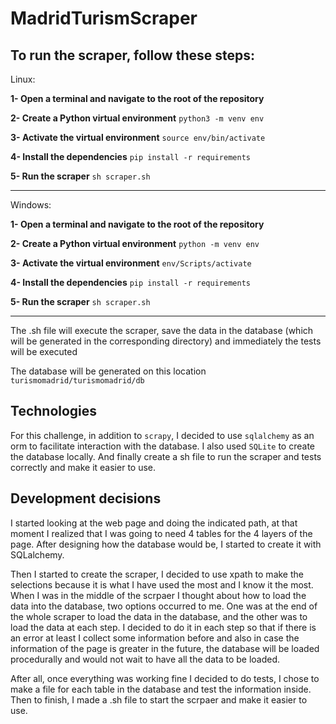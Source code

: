 # MadridTurismScraper

## To run the scraper, follow these steps:

Linux:

**1- Open a terminal and navigate to the root of the repository**

**2- Create a Python virtual environment**
```python3 -m venv env```

**3- Activate the virtual environment**
```source env/bin/activate```

**4- Install the dependencies**
```pip install -r requirements```

**5- Run the scraper**
```sh scraper.sh```

---

Windows:

**1- Open a terminal and navigate to the root of the repository**

**2- Create a Python virtual environment**
```python -m venv env```

**3- Activate the virtual environment**
```env/Scripts/activate```

**4- Install the dependencies**
```pip install -r requirements```

**5- Run the scraper**
```sh scraper.sh```

---
The .sh file will execute the scraper, save the data in the database (which will be generated in the corresponding directory) and immediately the tests will be executed

The database will be generated on this location ```turismomadrid/turismomadrid/db``` 


## Technologies

For this challenge, in addition to ```scrapy```, I decided to use ```sqlalchemy``` as an orm to facilitate interaction with the database. I also used ```SQLite``` to create the database locally. And finally create a sh file to run the scraper and tests correctly and make it easier to use.



## Development decisions

I started looking at the web page and doing the indicated path, at that moment I realized that I was going to need 4 tables for the 4 layers of the page. After designing how the database would be, I started to create it with SQLalchemy.

Then I started to create the scraper, I decided to use xpath to make the selections because it is what I have used the most and I know it the most. When I was in the middle of the scrpaer I thought about how to load the data into the database, two options occurred to me.
One was at the end of the whole scraper to load the data in the database, and the other was to load the data at each step. I decided to do it in each step so that if there is an error at least I collect some information before and also in case the information of the page is greater in the future, the database will be loaded procedurally and would not wait to have all the data to be loaded.

After all, once everything was working fine I decided to do tests, I chose to make a file for each table in the database and test the information inside. Then to finish, I made a .sh file to start the scrpaer and make it easier to use.
